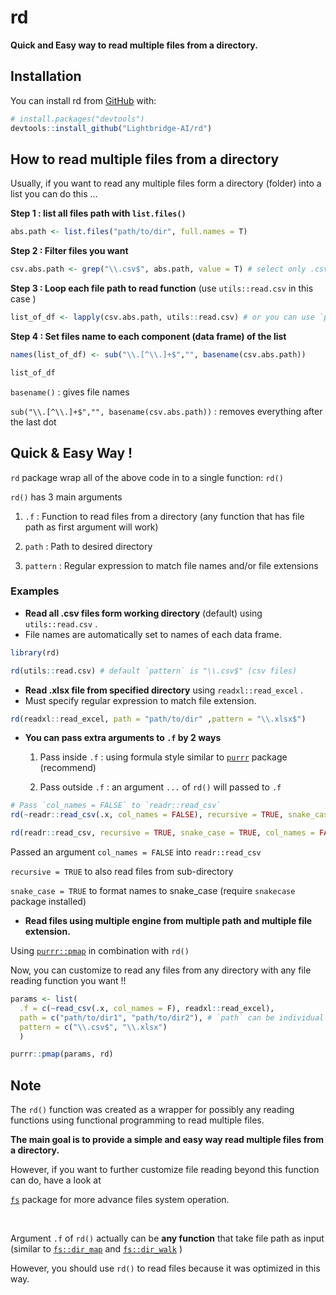 
<!-- README.md is generated from README.Rmd. Please edit that file -->

# rd

<!-- badges: start -->
<!-- badges: end -->

**Quick and Easy way to read multiple files from a directory.**

## Installation

You can install rd from [GitHub](https://github.com/Lightbridge-AI/rd)
with:

``` r
# install.packages("devtools")
devtools::install_github("Lightbridge-AI/rd")
```

## How to read multiple files from a directory

Usually, if you want to read any multiple files form a directory
(folder) into a list you can do this …

**Step 1 : list all files path with `list.files()`**

``` r
abs.path <- list.files("path/to/dir", full.names = T)
```

**Step 2 : Filter files you want**

``` r
csv.abs.path <- grep("\\.csv$", abs.path, value = T) # select only .csv files
```

**Step 3 : Loop each file path to read function** (use `utils::read.csv`
in this case )

``` r
list_of_df <- lapply(csv.abs.path, utils::read.csv) # or you can use `purrr:map()`
```

**Step 4 : Set files name to each component (data frame) of the list**

``` r
names(list_of_df) <- sub("\\.[^\\.]+$","", basename(csv.abs.path))

list_of_df
```

`basename()` : gives file names

`sub("\\.[^\\.]+$","", basename(csv.abs.path))` : removes everything
after the last dot

## Quick & Easy Way !

`rd` package wrap all of the above code in to a single function: `rd()`

`rd()` has 3 main arguments

1.  `.f` : Function to read files from a directory (any function that
    has file path as first argument will work)

2.  `path` : Path to desired directory

3.  `pattern` : Regular expression to match file names and/or file
    extensions

### Examples

-   **Read all .csv files form working directory** (default) using
    `utils::read.csv` .
-   File names are automatically set to names of each data frame.

``` r
library(rd)

rd(utils::read.csv) # default `pattern` is "\\.csv$" (csv files)
```

-   **Read .xlsx file from specified directory** using
    `readxl::read_excel` .
-   Must specify regular expression to match file extension.

``` r
rd(readxl::read_excel, path = "path/to/dir" ,pattern = "\\.xlsx$") 
```

-   **You can pass extra arguments to `.f` by 2 ways**

    1.  Pass inside `.f` : using formula style similar to
        [`purrr`](https://purrr.tidyverse.org/reference/map.html)
        package (recommend)

    2.  Pass outside `.f` : an argument `...` of `rd()` will passed to
        `.f`

``` r
# Pass `col_names = FALSE` to `readr::read_csv`
rd(~readr::read_csv(.x, col_names = FALSE), recursive = TRUE, snake_case = TRUE) # inside `.f`

rd(readr::read_csv, recursive = TRUE, snake_case = TRUE, col_names = FALSE) # outside `.f`
```

Passed an argument `col_names = FALSE` into `readr::read_csv`

`recursive = TRUE` to also read files from sub-directory

`snake_case = TRUE` to format names to snake\_case (require `snakecase`
package installed)

-   **Read files using multiple engine from multiple path and multiple
    file extension.**

Using [`purrr::pmap`](https://purrr.tidyverse.org/reference/map2.html)
in combination with `rd()`

Now, you can customize to read any files from any directory with any
file reading function you want !!

``` r
params <- list(
  .f = c(~read_csv(.x, col_names = F), readxl::read_excel),
  path = c("path/to/dir1", "path/to/dir2"), # `path` can be individual file as well 
  pattern = c("\\.csv$", "\\.xlsx")
  )

purrr::pmap(params, rd)
```

## Note

The `rd()` function was created as a wrapper for possibly any reading
functions using functional programming to read multiple files.

**The main goal is to provide a simple and easy way read multiple files
from a directory.**

However, if you want to further customize file reading beyond this
function can do, have a look at

[`fs`](https://fs.r-lib.org) package for more advance files system
operation.

<br>

Argument `.f` of `rd()` actually can be **any function** that take file
path as input (similar to
[`fs::dir_map`](https://fs.r-lib.org/reference/dir_ls.html) and
[`fs::dir_walk`](https://fs.r-lib.org/reference/dir_ls.html) )

However, you should use `rd()` to read files because it was optimized in
this way.
